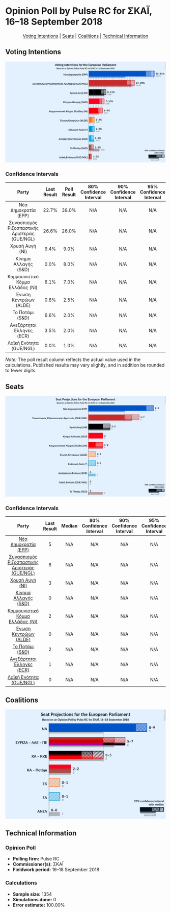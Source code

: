 # Opinion Poll by Pulse RC for ΣΚΑΪ, 16–18 September 2018

<p align="center"><a href="#voting-intentions">Voting Intentions</a> | <a href="#seats">Seats</a> | <a href="#coalitions">Coalitions</a> | <a href="#technical-information">Technical Information</a></p>

## Voting Intentions

![Graph with voting intentions not yet produced](2018-09-18-PulseRC.png "Voting Intentions")

### Confidence Intervals

| Party | Last Result | Poll Result | 80% Confidence Interval | 90% Confidence Interval | 95% Confidence Interval | 99% Confidence Interval |
|:-----:|:-----------:|:-----------:|:-----------------------:|:-----------------------:|:-----------------------:|:-----------------------:|
| Νέα Δημοκρατία (EPP) | 22.7% | 38.0% | N/A |N/A |N/A |N/A |
| Συνασπισμός Ριζοσπαστικής Αριστεράς (GUE/NGL) | 26.6% | 26.0% | N/A |N/A |N/A |N/A |
| Χρυσή Αυγή (NI) | 9.4% | 9.0% | N/A |N/A |N/A |N/A |
| Κίνημα Αλλαγής (S&D) | 0.0% | 8.0% | N/A |N/A |N/A |N/A |
| Κομμουνιστικό Κόμμα Ελλάδας (NI) | 6.1% | 7.0% | N/A |N/A |N/A |N/A |
| Ένωση Κεντρώων (ALDE) | 0.6% | 2.5% | N/A |N/A |N/A |N/A |
| Το Ποτάμι (S&D) | 6.6% | 2.0% | N/A |N/A |N/A |N/A |
| Ανεξάρτητοι Έλληνες (ECR) | 3.5% | 2.0% | N/A |N/A |N/A |N/A |
| Λαϊκή Ενότητα (GUE/NGL) | 0.0% | 1.0% | N/A |N/A |N/A |N/A |

*Note:* The poll result column reflects the actual value used in the calculations. Published results may vary slightly, and in addition be rounded to fewer digits.

## Seats

![Graph with seats not yet produced](2018-09-18-PulseRC-seats.png "Seats")

### Confidence Intervals

| Party | Last Result | Median | 80% Confidence Interval | 90% Confidence Interval | 95% Confidence Interval | 99% Confidence Interval |
|:-----:|:-----------:|:------:|:-----------------------:|:-----------------------:|:-----------------------:|:-----------------------:|
| <a href="#νέα-δημοκρατία-(epp)">Νέα Δημοκρατία (EPP)</a> | 5 | N/A | N/A |N/A |N/A |N/A |
| <a href="#συνασπισμός-ριζοσπαστικής-αριστεράς-(gue/ngl)">Συνασπισμός Ριζοσπαστικής Αριστεράς (GUE/NGL)</a> | 6 | N/A | N/A |N/A |N/A |N/A |
| <a href="#χρυσή-αυγή-(ni)">Χρυσή Αυγή (NI)</a> | 3 | N/A | N/A |N/A |N/A |N/A |
| <a href="#κίνημα-αλλαγής-(s&d)">Κίνημα Αλλαγής (S&D)</a> | 0 | N/A | N/A |N/A |N/A |N/A |
| <a href="#κομμουνιστικό-κόμμα-ελλάδας-(ni)">Κομμουνιστικό Κόμμα Ελλάδας (NI)</a> | 2 | N/A | N/A |N/A |N/A |N/A |
| <a href="#ένωση-κεντρώων-(alde)">Ένωση Κεντρώων (ALDE)</a> | 0 | N/A | N/A |N/A |N/A |N/A |
| <a href="#το-ποτάμι-(s&d)">Το Ποτάμι (S&D)</a> | 2 | N/A | N/A |N/A |N/A |N/A |
| <a href="#ανεξάρτητοι-έλληνες-(ecr)">Ανεξάρτητοι Έλληνες (ECR)</a> | 1 | N/A | N/A |N/A |N/A |N/A |
| <a href="#λαϊκή-ενότητα-(gue/ngl)">Λαϊκή Ενότητα (GUE/NGL)</a> | 0 | N/A | N/A |N/A |N/A |N/A |


## Coalitions

![Graph with coalitions seats not yet produced](2018-09-18-PulseRC-coalitions-seats.png "Coalitions Seats")


## Technical Information

### Opinion Poll

+ **Polling firm:** Pulse RC
+ **Commissioner(s):** ΣΚΑΪ
+ **Fieldwork period:** 16–18 September 2018

### Calculations

+ **Sample size:** 1354
+ **Simulations done:** 0
+ **Error estimate:** 100.00%

